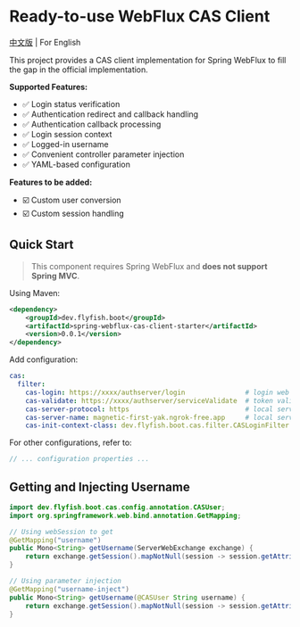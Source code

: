 # **Ready-to-use WebFlux CAS Client**

[中文版](README.md) | For English

This project provides a CAS client implementation for Spring WebFlux to fill the gap in the official implementation.

**Supported Features:**
* ✅ Login status verification
* ✅ Authentication redirect and callback handling
* ✅ Authentication callback processing
* ✅ Login session context
* ✅ Logged-in username
* ✅ Convenient controller parameter injection
* ✅ YAML-based configuration

**Features to be added:**
* ☑️ Custom user conversion
* ☑️ Custom session handling

## **Quick Start**

> This component requires Spring WebFlux and **does not support Spring MVC**.

Using Maven:

```xml
<dependency>
    <groupId>dev.flyfish.boot</groupId>
    <artifactId>spring-webflux-cas-client-starter</artifactId>
    <version>0.0.1</version>
</dependency>
```

Add configuration:

```yaml
cas:
  filter:
    cas-login: https://xxxx/authserver/login               # login web url
    cas-validate: https://xxxx/authserver/serviceValidate  # token validate url
    cas-server-protocol: https                             # local server protocol
    cas-server-name: magnetic-first-yak.ngrok-free.app     # local servername
    cas-init-context-class: dev.flyfish.boot.cas.filter.CASLoginFilter  # class of login interceptor
```

For other configurations, refer to:

```java
// ... configuration properties ...
```

## **Getting and Injecting Username**

```java
import dev.flyfish.boot.cas.config.annotation.CASUser;
import org.springframework.web.bind.annotation.GetMapping;

// Using webSession to get
@GetMapping("username")
public Mono<String> getUsername(ServerWebExchange exchange) {
    return exchange.getSession().mapNotNull(session -> session.getAttribute(CASLoginFilter.CONST_CAS_USERNAME));
}

// Using parameter injection
@GetMapping("username-inject")
public Mono<String> getUsername(@CASUser String username) {
    return exchange.getSession().mapNotNull(session -> session.getAttribute(CASLoginFilter.CONST_CAS_USERNAME));
}
```
